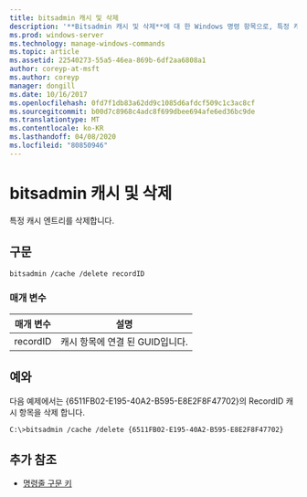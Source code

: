 ```yaml
---
title: bitsadmin 캐시 및 삭제
description: '**Bitsadmin 캐시 및 삭제**에 대 한 Windows 명령 항목으로, 특정 캐시 엔트리를 삭제 합니다.'
ms.prod: windows-server
ms.technology: manage-windows-commands
ms.topic: article
ms.assetid: 22540273-55a5-46ea-869b-6df2aa6808a1
author: coreyp-at-msft
ms.author: coreyp
manager: dongill
ms.date: 10/16/2017
ms.openlocfilehash: 0fd7f1db83a62dd9c1085d6afdcf509c1c3ac8cf
ms.sourcegitcommit: b00d7c8968c4adc8f699dbee694afe6ed36bc9de
ms.translationtype: MT
ms.contentlocale: ko-KR
ms.lasthandoff: 04/08/2020
ms.locfileid: "80850946"
---
```

# <a name="bitsadmin-cache-and-delete"></a>bitsadmin 캐시 및 삭제

특정 캐시 엔트리를 삭제합니다.

## <a name="syntax"></a>구문

```
bitsadmin /cache /delete recordID
```

### <a name="parameters"></a>매개 변수

| 매개 변수 | 설명 |
| -------------- | -------------- |
| recordID | 캐시 항목에 연결 된 GUID입니다. |

## <a name="examples"></a><a name=BKMK_examples></a>예와

다음 예제에서는 {6511FB02-E195-40A2-B595-E8E2F8F47702}의 RecordID 캐시 항목을 삭제 합니다.

```
C:\>bitsadmin /cache /delete {6511FB02-E195-40A2-B595-E8E2F8F47702}
```

## <a name="additional-references"></a>추가 참조

- [명령줄 구문 키](command-line-syntax-key.md)